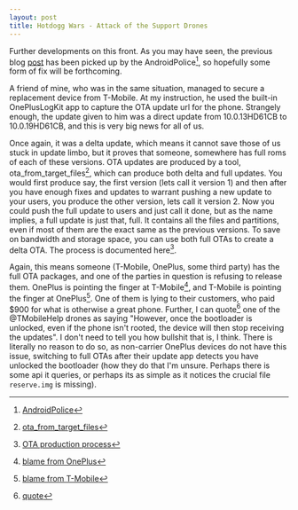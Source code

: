 ```yaml
---
layout: post
title: Hotdogg Wars - Attack of the Support Drones
---
```


Further developments on this front. As you may have seen, the previous blog [post](/OnePlus-7t-Pro-5g/)
has been picked up by the AndroidPolice[^1], so hopefully some form of fix will be
forthcoming.

A friend of mine, who was in the same situation, managed to secure a replacement
device from T-Mobile. At my instruction, he used the built-in OnePlusLogKit app
to capture the OTA update url for the phone. Strangely enough, the update given
to him was a direct update from 10.0.13HD61CB to 10.0.19HD61CB, and this is very
big news for all of us.

Once again, it was a delta update, which means it cannot save those of us stuck
in update limbo, but it proves that someone, somewhere has full roms of each of
these versions. OTA updates are produced by a tool, ota_from_target_files[^2], which
can produce both delta and full updates. You would first produce say, the first
version (lets call it version 1) and then after you have enough fixes and updates
to warrant pushing a new update to your users, you produce the other version, lets
call it version 2. Now you could push the full update to users and just call it
done, but as the name implies, a full update is just that, full. It contains all
the files and partitions, even if most of them are the exact same as the previous
versions. To save on bandwidth and storage space, you can use both full OTAs to
create a delta OTA. The process is documented here[^3].

Again, this means someone (T-Mobile, OnePlus, some third party) has the full OTA
packages, and one of the parties in question is refusing to release them. OnePlus
is pointing the finger at T-Mobile[^4], and T-Mobile is pointing the finger at OnePlus[^5].
One of them is lying to their customers, who paid $900 for what is otherwise a
great phone. Further, I can quote[^6] one of the @TMobileHelp drones as saying "However,
once the bootloader is unlocked, even if the phone isn't rooted, the device will
then stop receiving the updates". I don't need to tell you how bullshit that is,
I think. There is literally no reason to do so, as non-carrier OnePlus devices
do not have this issue, switching to full OTAs after their update app detects you
have unlocked the bootloader (how they do that I'm unsure. Perhaps there is some
api it queries, or perhaps its as simple as it notices the crucial file `reserve.img`
is missing).

[^1]: [AndroidPolice](https://www.androidpolice.com/2020/01/19/unlocking-the-bootloader-on-the-t-mobile-oneplus-7t-pro-5g-mclaren-breaks-your-ability-to-install-updates/)
[^2]: [ota_from_target_files](https://android.googlesource.com/platform/build/+/master/tools/releasetools/ota_from_target_files.py)
[^3]: [OTA production process](https://source.android.com/devices/tech/ota/tools)
[^4]: [blame from OnePlus](/images/oneplus-bullshit-000.png)
[^5]: [blame from T-Mobile](/images/tmo-bullshit-000.png)
[^6]: [quote](/images/tmo-bullshit-001.png)
